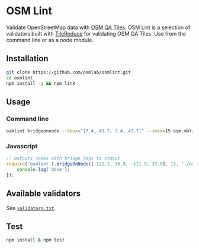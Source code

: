 # OSM Lint

Validate OpenStreetMap data with [OSM QA Tiles](http://osmlab.github.io/osm-qa-tiles/). OSM Lint is a selection of validators built with [TileReduce](https://github.com/mapbox/tile-reduce) for validating OSM QA Tiles. Use from the command line or as a node module.

## Installation

```sh
git clone https://github.com/osmlab/osmlint.git
cd osmlint
npm install -g && npm link
```

## Usage

### Command line

```sh
osmlint bridgeonnode --bbox="[7.4, 43.7, 7.4, 43.7]" --zoom=15 osm.mbtiles
```

### Javascript

```javascript
// Outputs nodes with bridge tags to stdout
require('osmlint').bridgeOnNode([-122.1, 36.9, -121.9, 37.0], 15, './osm.mbtiles', function() {
    console.log('done');
});
```

## Available validators

See [`validators.txt`](https://github.com/osmlab/osmlint/blob/master/validators.txt).

## Test

```sh
npm install & npm test
```

